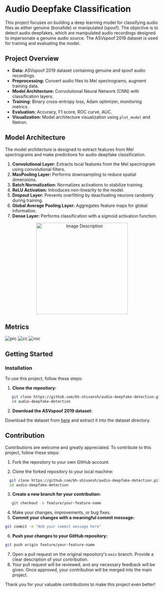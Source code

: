 # Audio Deepfake Classification

This project focuses on building a deep learning model for classifying audio files as either genuine (bonafide) or manipulated (spoof). The objective is to detect audio deepfakes, which are manipulated audio recordings designed to impersonate a genuine audio source. The ASVspoof 2019 dataset is used for training and evaluating the model.

## Project Overview

- **Data:** ASVspoof 2019 dataset containing genuine and spoof audio recordings.
- **Preprocessing:** Convert audio files to Mel spectrograms, augment training data.
- **Model Architecture:** Convolutional Neural Network (CNN) with classification layers.
- **Training:** Binary cross-entropy loss, Adam optimizer, monitoring metrics.
- **Evaluation:** Accuracy, F1 score, ROC curve, AUC.
- **Visualization:** Model architecture visualization using `plot_model` and Netron.

## Model Architecture

The model architecture is designed to extract features from Mel spectrograms and make predictions for audio deepfake classification.

1. **Convolutional Layer:** Extracts local features from the Mel spectrogram using convolutional filters.
2. **MaxPooling Layer:** Performs downsampling to reduce spatial dimensions.
3. **Batch Normalization:** Normalizes activations to stabilize training.
4. **ReLU Activation:** Introduces non-linearity to the model.
5. **Dropout Layer:** Prevents overfitting by deactivating neurons randomly during training.
6. **Global Average Pooling Layer:** Aggregates feature maps for global information.
7. **Dense Layer:** Performs classification with a sigmoid activation function.

<div align="center">
  <img src="eval/audio_classifier.h5.png" alt="Image Description" width="300"/>
</div>

## Metrics 

![prc](eval/prc.png)
![cc](eval/cc.png)
![roc](eval/roc.png)
## Getting Started

### Installation

To use this project, follow these steps:

1. **Clone the repository:**
```bash
   git clone https://github.com/bh-shivansh/audio-deepfake-detection.git
   cd audio-deepfake-detection
```

2. **Download the ASVspoof 2019 dataset:**

Download the dataset from [here](https://www.asvspoof.org/) and extract it into the dataset directory.

## Contribution

Contributions are welcome and greatly appreciated. To contribute to this project, follow these steps:

1. Fork the repository to your own GitHub account.

2. Clone the forked repository to your local machine:
 ```bash
   git clone https://github.com/bh-shivansh/audio-deepfake-detection.git
   cd audio-deepfake-detection
 ```
3. **Create a new branch for your contribution:**
```bash
   git checkout -b feature/your-feature-name
```
4. Make your changes, improvements, or bug fixes.
5. **Commit your changes with a meaningful commit message:**
```bash
git commit -m "Add your commit message here"
```
6. **Push your changes to your GitHub repository:**
```bash
git push origin feature/your-feature-name
```
7. Open a pull request on the original repository's `main` branch. Provide a clear description of your contribution.
8. Your pull request will be reviewed, and any necessary feedback will be given. Once approved, your contribution will be merged into the main project.

Thank you for your valuable contributions to make this project even better!

